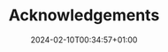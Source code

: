 ---
weight: 120
title: "Acknowledgements"
description: "Acknowledgements"
icon: "people"
date: "2024-02-10T00:34:57+01:00"
lastmod: "2024-02-10T00:34:57+01:00"
draft: false
---